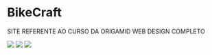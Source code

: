 # BikeCraft

SITE REFERENTE AO CURSO DA ORIGAMID WEB DESIGN COMPLETO 

<a href="https://ibb.co/44vJ1YR"><img src="https://uploaddeimagens.com.br/imagens/SL6ZFEo"></a>
<a href="https://ibb.co/44vJ1YR"><img src="https://uploaddeimagens.com.br/imagens/1awZ4RE"></a>
<a href="https://ibb.co/44vJ1YR"><img src="https://uploaddeimagens.com.br/imagens/XOYL0WE"></a>


